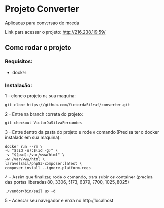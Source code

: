 # Projeto Converter

Aplicacao para conversao de moeda

Link para acessar o projeto: http://216.238.119.59/

## Como rodar o projeto

### Requisitos:
- docker

### Instalação:
1 - clone o projeto na sua maquina:

    git clone https://github.com/VictordaSilvaf/converter.git

2 - Entre na branch correta do projeto:
    
    git checkout VictorDaSilvaFernandes

3 - Entre dentro da pasta do projeto e rode o comando (Precisa ter o docker instalado em sua maquina):

    docker run --rm \
    -u "$(id -u):$(id -g)" \
    -v "$(pwd):/var/www/html" \
    -w /var/www/html \
    laravelsail/php83-composer:latest \
    composer install --ignore-platform-reqs

4 - Assim que finalizar, rode o comando, para subir os container (precisa das portas liberadas 80, 3306, 5173, 6379, 7700, 1025, 8025)

    ./vendor/bin/sail up -d

5 - Acessar seu navegador e entra no http://localhost
